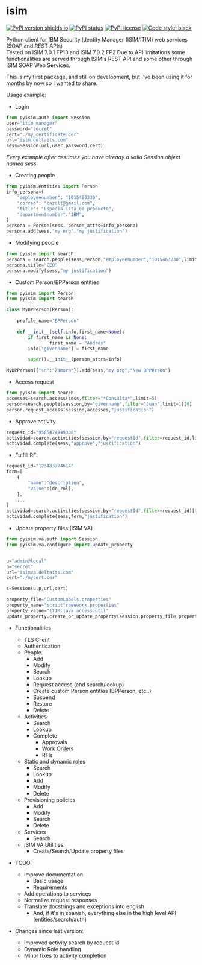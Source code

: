 # isim
[![PyPI version shields.io](https://img.shields.io/pypi/v/pyisim)](https://pypi.python.org/pypi/pyisim/)
[![PyPI status](https://img.shields.io/pypi/status/pyisim)](https://pypi.python.org/pypi/pyisim/)
[![PyPI license](https://img.shields.io/pypi/l/pyisim)](https://pypi.python.org/pypi/pyisim/)
[![Code style: black](https://img.shields.io/badge/code%20style-black-000000.svg)](https://github.com/psf/black)
<!-- https://img.shields.io/pypi/l/pyisim -->

Python client for IBM Security Identity Manager (ISIM/ITIM) web services (SOAP and REST APIs) <br>
Tested on ISIM 7.0.1 FP13 and ISIM 7.0.2 FP2
Due to API limitations some functionalities are served through ISIM's REST API and some other through ISIM SOAP Web Services. <br>

This is my first package, and still on development, but I've been using it for months by now so I wanted to share.


Usage example:

- Login
```py
from pyisim.auth import Session
user="itim manager"
password="secret"
cert="./my_certificate.cer"
url="isim.deltaits.com"
sess=Session(url,user,password,cert)
```

*Every example after assumes you have already a valid Session object named sess*
- Creating people
```py
from pyisim.entities import Person
info_persona={
    "employeenumber": "1015463230",
    "correo": "cazdlt@gmail.com",
    "title": "Especialista de producto",
    "departmentnumber":"IBM",
}
persona = Person(sess, person_attrs=info_persona)
persona.add(sess,"my org","my justification")
```
- Modifying people
```py
from pyisim import search
persona = search.people(sess,Person,"employeenumber","1015463230",limit=1)[0]
persona.title="CEO"
persona.modify(sess,"my justification")
```

- Custom Person/BPPerson entities
```py
from pyisim import Person
from pyisim import search

class MyBPPerson(Person):
    
    profile_name="BPPerson"

    def __init__(self,info,first_name=None):
        if first_name is None:
                first_name = "Andrés"
        info["givenname"] = first_name

        super().__init__(person_attrs=info)

MyBPPerson({"sn":"Zamora"}).add(sess,"my org","New BPPerson")  
```

- Access request 
```py
from pyisim import search
accesses=search.access(sess,filter="*Consulta*",limit=5)
person=search.people(session,by="givenname",filter="Juan",limit=1)[0]
person.request_access(session,accesses,"justification")
```

- Approve activity
```py
request_id="9585474949338"
actividad=search.activities(session,by="requestId",filter=request_id,limit=1)[0]
actividad.complete(sess,"approve","justification")
```

- Fulfill RFI
```py
request_id="123483274614"
form=[
    {
        "name":"description",
        "value":[dn_rol],
    },
    ...
]
actividad=search.activities(session,by="requestId",filter=request_id)[0]
actividad.complete(sess,form,"justification")
```

- Update property files (ISIM VA)
```py
from pyisim.va.auth import Session
from pyisim.va.configure import update_property


u="admin@local"
p="secret"
url="isimva.deltaits.com"
cert="./mycert.cer"

s=Session(u,p,url,cert)

property_file="CustomLabels.properties"
property_name="scriptframework.properties"
property_value="ITIM.java.access.util"
update_property.create_or_update_property(session,property_file,property_name,property_value)
```

- Functionalities
    - TLS Client
    - Authentication
    - People
        - Add
        - Modify
        - Search
        - Lookup
        - Request access (and search/lookup)
        - Create custom Person entities (BPPerson, etc..)
        - Suspend
        - Restore
        - Delete
    - Activities
        - Search
        - Lookup
        - Complete
            - Approvals
            - Work Orders
            - RFIs
    - Static and dynamic roles
        - Search
        - Lookup
        - Add
        - Modify
        - Delete
    - Provisioning policies
        - Add
        - Modify
        - Search
        - Delete
    - Services
        - Search
    - ISIM VA Utilities:
        - Create/Search/Update property files

- TODO:
    - Improve documentation
        - Basic usage
        - Requirements
    - Add operations to services
    - Normalize request responses
    - Translate docstrings and exceptions into english
        - And, if it's in spanish, everything else in the high level API (entities/search/auth)

- Changes since last version:
    - Improved activity search by request id
    - Dynamic Role handling
    - Minor fixes to activity completion